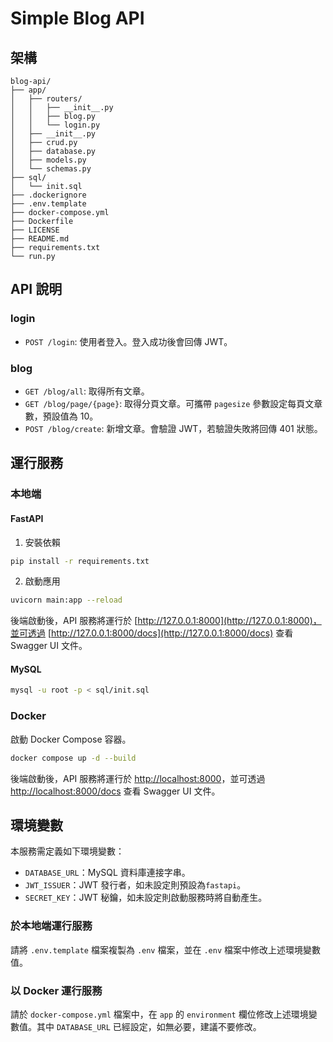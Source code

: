 # Simple Blog API

## 架構
```
blog-api/
├── app/
│   ├── routers/
│   │   ├── __init__.py
│   │   ├── blog.py
│   │   └── login.py
│   ├── __init__.py
│   ├── crud.py
│   ├── database.py
│   ├── models.py
│   └── schemas.py
├── sql/
│   └── init.sql
├── .dockerignore
├── .env.template
├── docker-compose.yml
├── Dockerfile
├── LICENSE
├── README.md
├── requirements.txt
└── run.py
```

## API 說明
### login
- `POST /login`: 使用者登入。登入成功後會回傳 JWT。

### blog
- `GET /blog/all`: 取得所有文章。
- `GET /blog/page/{page}`: 取得分頁文章。可攜帶 `pagesize` 參數設定每頁文章數，預設值為 10。
- `POST /blog/create`: 新增文章。會驗證 JWT，若驗證失敗將回傳 401 狀態。

## 運行服務
### 本地端
#### FastAPI
1. 安裝依賴
```bash
pip install -r requirements.txt
```
2. 啟動應用
```bash
uvicorn main:app --reload
```
後端啟動後，API 服務將運行於 [http://127.0.0.1:8000](http://127.0.0.1:8000)，並可透過 [http://127.0.0.1:8000/docs](http://127.0.0.1:8000/docs) 查看 Swagger UI 文件。

#### MySQL
```bash
mysql -u root -p < sql/init.sql
```

### Docker
啟動 Docker Compose 容器。
```bash
docker compose up -d --build
```
後端啟動後，API 服務將運行於 [http://localhost:8000](http://localhost:8000)，並可透過 [http://localhost:8000/docs](http://localhost:8000/docs) 查看 Swagger UI 文件。

## 環境變數
本服務需定義如下環境變數：
- `DATABASE_URL`：MySQL 資料庫連接字串。
- `JWT_ISSUER`：JWT 發行者，如未設定則預設為`fastapi`。
- `SECRET_KEY`：JWT 秘鑰，如未設定則啟動服務時將自動產生。

### 於本地端運行服務
請將 `.env.template` 檔案複製為 `.env` 檔案，並在 `.env` 檔案中修改上述環境變數值。

### 以 Docker 運行服務
請於 `docker-compose.yml` 檔案中，在 `app` 的 `environment` 欄位修改上述環境變數值。其中 `DATABASE_URL` 已經設定，如無必要，建議不要修改。
